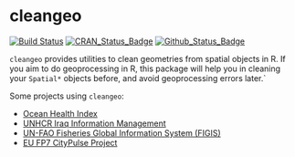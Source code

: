 cleangeo
========

[![Build Status](https://travis-ci.org/eblondel/cleangeo.svg?branch=master)](https://travis-ci.org/eblondel/cleangeo)
[![CRAN_Status_Badge](http://www.r-pkg.org/badges/version/cleangeo)](http://cran.r-project.org/package=cleangeo)
[![Github_Status_Badge](https://img.shields.io/badge/Github-0.2-blue.svg)](https://github.com/eblondel/cleangeo)

``cleangeo`` provides utilities to clean geometries from spatial objects in R. If you aim to do geoprocessing in R, this package will help you in cleaning your ``Spatial*`` objects before, and avoid geoprocessing errors later.`

Some projects using ``cleangeo``:

* [Ocean Health Index](https://github.com/OHI-Science)
* [UNHCR Iraq Information Management](https://github.com/unhcr-iraq)
* [UN-FAO Fisheries Global Information System (FIGIS)](https://github.com/openfigis)
* [EU FP7 CityPulse Project](https://github.com/CityPulse)
